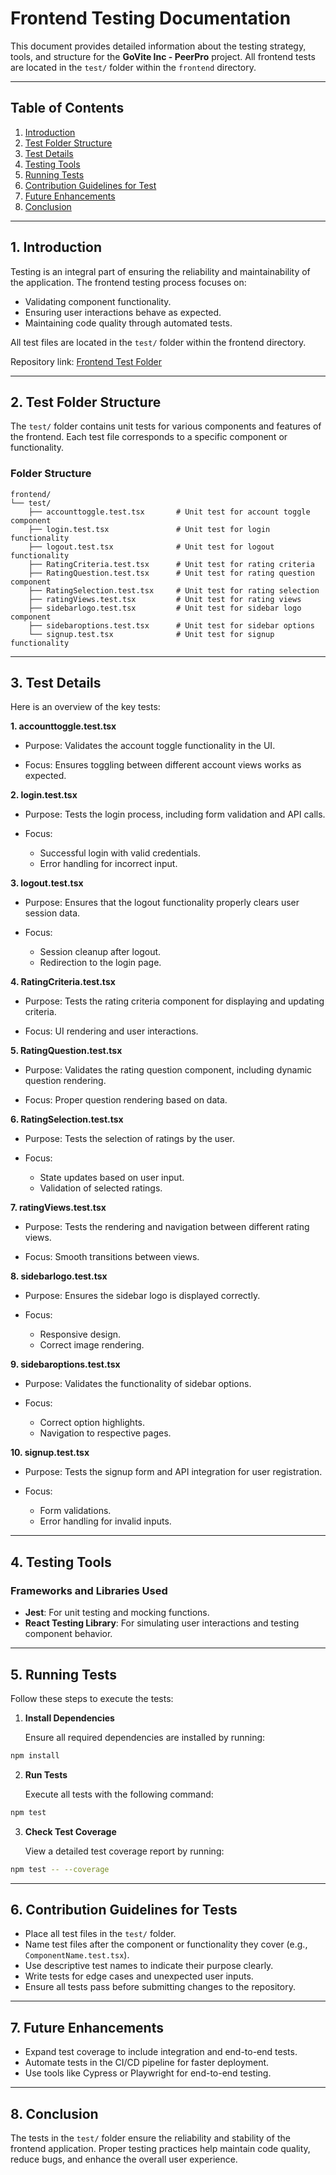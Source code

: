 # Frontend Testing Documentation

This document provides detailed information about the testing strategy, tools, and structure for the **GoVite Inc - PeerPro** project. All frontend tests are located in the `test/` folder within the `frontend` directory.

---

## **Table of Contents**

1. [Introduction](#1-introduction)
2. [Test Folder Structure](#2-test-folder-structure)
3. [Test Details](#3-test-details)
4. [Testing Tools](#4-testing-tools)
5. [Running Tests](#5-running-tests)
6. [Contribution Guidelines for Test](#6-contribution-guidelines-for-tests)
7. [Future Enhancements](#7-future-enhancements)
8. [Conclusion](#8-conclusion)

---

## **1. Introduction**

Testing is an integral part of ensuring the reliability and maintainability of the application. The frontend testing process focuses on:

- Validating component functionality.
- Ensuring user interactions behave as expected.
- Maintaining code quality through automated tests.

All test files are located in the `test/` folder within the frontend directory.

Repository link: [Frontend Test Folder](https://github.com/JayC-SF/GoVite.Inc-SOEN341_Project_F24/tree/main/frontend/test)

---

## **2. Test Folder Structure**

The `test/` folder contains unit tests for various components and features of the frontend. Each test file corresponds to a specific component or functionality.

### **Folder Structure**

```plaintext
frontend/
└── test/
    ├── accounttoggle.test.tsx       # Unit test for account toggle component
    ├── login.test.tsx               # Unit test for login functionality
    ├── logout.test.tsx              # Unit test for logout functionality
    ├── RatingCriteria.test.tsx      # Unit test for rating criteria
    ├── RatingQuestion.test.tsx      # Unit test for rating question component
    ├── RatingSelection.test.tsx     # Unit test for rating selection
    ├── ratingViews.test.tsx         # Unit test for rating views
    ├── sidebarlogo.test.tsx         # Unit test for sidebar logo component
    ├── sidebaroptions.test.tsx      # Unit test for sidebar options
    └── signup.test.tsx              # Unit test for signup functionality
```

---

## **3. Test Details**

Here is an overview of the key tests:

**1. accounttoggle.test.tsx**

- Purpose: Validates the account toggle functionality in the UI.

- Focus: Ensures toggling between different account views works as expected.

**2. login.test.tsx**

- Purpose: Tests the login process, including form validation and API calls.

- Focus:
  - Successful login with valid credentials.
  - Error handling for incorrect input.

**3. logout.test.tsx**

- Purpose: Ensures that the logout functionality properly clears user session data.

- Focus:
  - Session cleanup after logout.
  - Redirection to the login page.

**4. RatingCriteria.test.tsx**

- Purpose: Tests the rating criteria component for displaying and updating criteria.

- Focus: UI rendering and user interactions.

**5. RatingQuestion.test.tsx**

- Purpose: Validates the rating question component, including dynamic question rendering.

- Focus: Proper question rendering based on data.

**6. RatingSelection.test.tsx**

- Purpose: Tests the selection of ratings by the user.

- Focus:
  - State updates based on user input.
  - Validation of selected ratings.

**7. ratingViews.test.tsx**

- Purpose: Tests the rendering and navigation between different rating views.

- Focus: Smooth transitions between views.

**8. sidebarlogo.test.tsx**

- Purpose: Ensures the sidebar logo is displayed correctly.

- Focus:
  - Responsive design.
  - Correct image rendering.

**9. sidebaroptions.test.tsx**

- Purpose: Validates the functionality of sidebar options.

- Focus:
  - Correct option highlights.
  - Navigation to respective pages.

**10. signup.test.tsx**

- Purpose: Tests the signup form and API integration for user registration.

- Focus:
  - Form validations.
  - Error handling for invalid inputs.

---

## 4. Testing Tools

### Frameworks and Libraries Used

- **Jest**: For unit testing and mocking functions.
- **React Testing Library**: For simulating user interactions and testing component behavior.

---

## 5. Running Tests

Follow these steps to execute the tests:

1. **Install Dependencies**

   Ensure all required dependencies are installed by running:

```bash
npm install
```

2. **Run Tests**

   Execute all tests with the following command:

```bash
npm test
```

3. **Check Test Coverage**

   View a detailed test coverage report by running:

```bash
npm test -- --coverage
```

---

## 6. Contribution Guidelines for Tests

- Place all test files in the `test/` folder.
- Name test files after the component or functionality they cover (e.g., `ComponentName.test.tsx`).
- Use descriptive test names to indicate their purpose clearly.
- Write tests for edge cases and unexpected user inputs.
- Ensure all tests pass before submitting changes to the repository.

---

## 7. Future Enhancements

- Expand test coverage to include integration and end-to-end tests.
- Automate tests in the CI/CD pipeline for faster deployment.
- Use tools like Cypress or Playwright for end-to-end testing.

---

## 8. Conclusion

The tests in the `test/` folder ensure the reliability and stability of the frontend application. Proper testing practices help maintain code quality, reduce bugs, and enhance the overall user experience.
